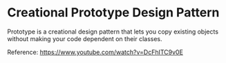 # Creational Prototype Design Pattern
Prototype is a creational design pattern that lets you copy existing objects without making your code dependent on their classes.

Reference: https://www.youtube.com/watch?v=DcFhITC9v0E
